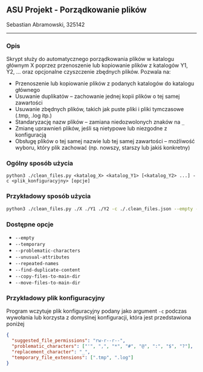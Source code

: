 ## ASU Projekt - Porządkowanie plików

Sebastian Abramowski, 325142

---

### Opis

Skrypt służy do automatycznego porządkowania plików w katalogu głównym X poprzez przenoszenie lub kopiowanie plików z katalogów Y1, Y2, ... oraz opcjonalne czyszczenie zbędnych plików. Pozwala na:

- Przenoszenie lub kopiowanie plików z podanych katalogów do katalogu głównego
- Usuwanie duplikatów – zachowanie jednej kopii plików o tej samej zawartości
- Usuwanie zbędnych plików, takich jak puste pliki i pliki tymczasowe (.tmp, .log itp.)
- Standaryzację nazw plików – zamiana niedozwolonych znaków na `_`
- Zmianę uprawnień plików, jeśli są nietypowe lub niezgodne z konfiguracją
- Obsługę plików o tej samej nazwie lub tej samej zawartości – możliwość wyboru, który plik zachować (np. nowszy, starszy lub jakiś konkretny)

### Ogólny sposób użycia

```
python3 ./clean_files.py <katalog_X> <katalog_Y1> [<katalog_Y2> ...] -c <plik_konfiguracyjny> [opcje]
```

### Przykładowy sposób użycia

```bash
python3 ./clean_files.py ./X ./Y1 ./Y2 -c ./.clean_files.json --empty --temporary --problematic-characters --unusual-attributes --repeated-names --find-duplicate-content --move-files-to-main-dir
```

### Dostępne opcje

- `--empty`
- `--temporary`
- `--problematic-characters`
- `--unusual-attributes`
- `--repeated-names`
- `--find-duplicate-content`
- `--copy-files-to-main-dir`
- `--move-files-to-main-dir`

### Przykładowy plik konfiguracyjny

Program wczytuje plik konfiguracyjny podany jako argument `-c` podczas wywołania lub korzysta z domyślnej konfiguracji, która jest przedstawiona poniżej

```json
{
  "suggested_file_permissions": "rw-r--r--",
  "problematic_characters": ["'", ",", "*", "#", "@", ":", "$", "?"],
  "replacement_character": "_",
  "temporary_file_extensions": [".tmp", ".log"]
}
```
